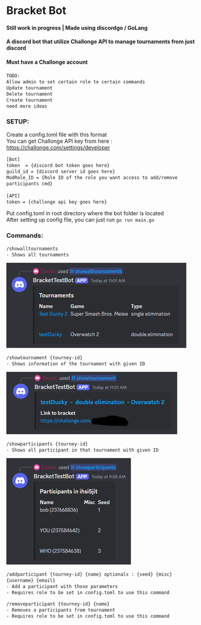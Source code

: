 # Bracket Bot
#### Still work in progress | Made using discordgo / GoLang
#### A discord bot that utilize Challonge API to manage tournaments from just discord
#### Must have a Challonge account

````
TODO:
Allow admin to set certain role to certain commands
Update tournament
Delete tournament
Create tournament
need more ideas
````

### SETUP:

Create a config.toml file with this format \
You can get Challonge API key from here : https://challonge.com/settings/developer
````
[Bot]
token  = {discord bot token goes here}
guild_id = {discord server id goes here}
ModRole_ID = {Role ID of the role you want access to add/remove participants cmd} 

[API]
token = {challonge api key goes here}
````
Put config.toml in root directory where the bot folder is located\
After setting up config file, you can just run ``go run main.go``

### Commands:
````
/showalltournaments 
- Shows all tournaments
````
![img.png](img.png)
````
/showtournament {tourney-id} 
- Shows information of the tournament with given ID
````
![img_1.png](img_1.png)

````
/showparticipants {tourney-id} 
- Shows all participant in that tournament with given ID
````
![img_2.png](img_2.png)

````
/addparticipant {tourney-id} {name} optionals : {seed} {misc} {username} {email} 
- Add a participant with those parameters
- Requires role to be set in config.toml to use this command
````


````
/removeparticipant {tourney-id} {name} 
- Removes a participants from tournament
- Requires role to be set in config.toml to use this command
````

